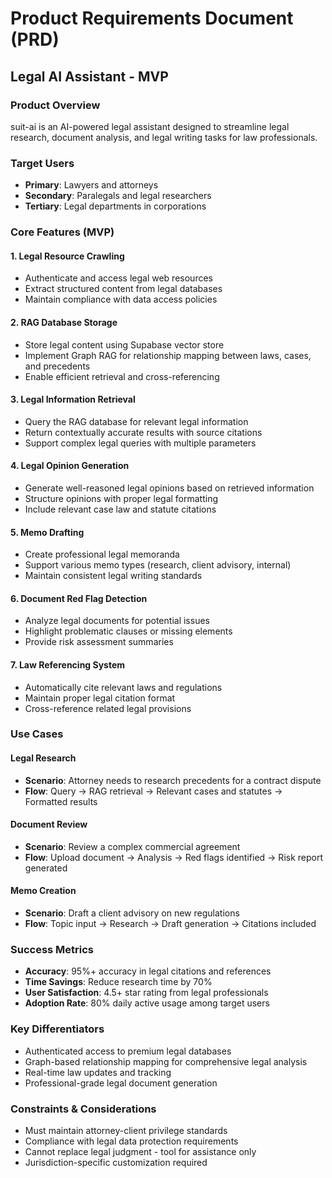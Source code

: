 # Product Requirements Document (PRD)
## Legal AI Assistant - MVP

### Product Overview
suit-ai is an AI-powered legal assistant designed to streamline legal research, document analysis, and legal writing tasks for law professionals.

### Target Users
- **Primary**: Lawyers and attorneys
- **Secondary**: Paralegals and legal researchers
- **Tertiary**: Legal departments in corporations

### Core Features (MVP)

#### 1. Legal Resource Crawling
- Authenticate and access legal web resources
- Extract structured content from legal databases
- Maintain compliance with data access policies

#### 2. RAG Database Storage
- Store legal content using Supabase vector store
- Implement Graph RAG for relationship mapping between laws, cases, and precedents
- Enable efficient retrieval and cross-referencing

#### 3. Legal Information Retrieval
- Query the RAG database for relevant legal information
- Return contextually accurate results with source citations
- Support complex legal queries with multiple parameters

#### 4. Legal Opinion Generation
- Generate well-reasoned legal opinions based on retrieved information
- Structure opinions with proper legal formatting
- Include relevant case law and statute citations

#### 5. Memo Drafting
- Create professional legal memoranda
- Support various memo types (research, client advisory, internal)
- Maintain consistent legal writing standards

#### 6. Document Red Flag Detection
- Analyze legal documents for potential issues
- Highlight problematic clauses or missing elements
- Provide risk assessment summaries

#### 7. Law Referencing System
- Automatically cite relevant laws and regulations
- Maintain proper legal citation format
- Cross-reference related legal provisions

### Use Cases

#### Legal Research
- **Scenario**: Attorney needs to research precedents for a contract dispute
- **Flow**: Query → RAG retrieval → Relevant cases and statutes → Formatted results

#### Document Review
- **Scenario**: Review a complex commercial agreement
- **Flow**: Upload document → Analysis → Red flags identified → Risk report generated

#### Memo Creation
- **Scenario**: Draft a client advisory on new regulations
- **Flow**: Topic input → Research → Draft generation → Citations included

### Success Metrics
- **Accuracy**: 95%+ accuracy in legal citations and references
- **Time Savings**: Reduce research time by 70%
- **User Satisfaction**: 4.5+ star rating from legal professionals
- **Adoption Rate**: 80% daily active usage among target users

### Key Differentiators
- Authenticated access to premium legal databases
- Graph-based relationship mapping for comprehensive legal analysis
- Real-time law updates and tracking
- Professional-grade legal document generation

### Constraints & Considerations
- Must maintain attorney-client privilege standards
- Compliance with legal data protection requirements
- Cannot replace legal judgment - tool for assistance only
- Jurisdiction-specific customization required